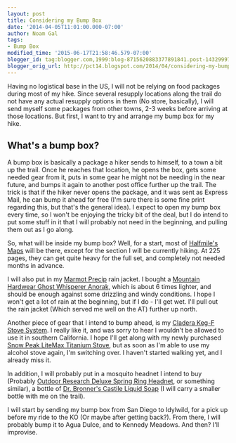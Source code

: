 ```yaml
---
layout: post
title: Considering my Bump Box
date: '2014-04-05T11:01:00.000-07:00'
author: Noam Gal
tags:
- Bump Box
modified_time: '2015-06-17T21:58:46.579-07:00'
blogger_id: tag:blogger.com,1999:blog-8715620883377891841.post-1432999783649350090
blogger_orig_url: http://pct14.blogspot.com/2014/04/considering-my-bump-box.html
---
```

Having no logistical base in the US, I will not be relying on food packages during most of my hike. Since several resupply locations along the trail do not have any actual resupply options in them (No store, basically), I will send myself some packages from other towns, 2-3 weeks before arriving at those locations.
But first, I want to try and arrange my bump box for my hike.

What's a bump box?
---
A bump box is basically a package a hiker sends to himself, to a town a bit up the trail. Once he reaches that location, he opens the box, gets some needed gear from it, puts in some gear he might not be needing in the near future, and bumps it again to another post office further up the trail. The trick is that if the hiker never opens the package, and it was sent as Express Mail, he can bump it ahead for free (I'm sure there is some fine print regarding this, but that's the general idea).
I expect to open my bump box every time, so I won't be enjoying the tricky bit of the deal, but I do intend to put some stuff in it that I will probably not need in the beginning, and pulling them out as I go along.

So, what will be inside my bump box?
Well, for a start, most of [Halfmile's Maps] will be there, except for the section I will be currently hiking. At 225 pages, they can get quite heavy for the full set, and completely not needed months in advance.

I will also put in my [Marmot Precip] rain jacket. I bought a [Mountain Hardwear Ghost Whisperer Anorak], which is about 6 times lighter, and should be enough against some drizzling and windy conditions. I hope I won't get a lot of rain at the beginning, but if I do - I'll get wet. I'll pull out the rain jacket (Which served me well on the AT) further up north.

Another piece of gear that I intend to bump ahead, is my [Cladera Keg-F Stove System]. I really like it, and was sorry to hear I wouldn't be allowed to use it in southern California. I hope I'll get along with my newly purchased [Snow Peak LiteMax Titanium Stove], but as soon as I'm able to use my alcohol stove again, I'm switching over. I haven't started walking yet, and I already miss it.

In addition, I will probably put in a mosquito headnet I intend to buy (Probably [Outdoor Research Deluxe Spring Ring Headnet], or something similar), a bottle of [Dr. Bronner's Castile Liquid Soap] (I will carry a smaller bottle with me on the trail).

I will start by sending my bump box from San Diego to Idylwild, for a pick up before my ride to the KO (Or maybe after getting back?). From there, I will probably bump it to Agua Dulce, and to Kennedy Meadows. And then? I'll improvise.

[Halfmile's Maps]: http://www.pctmap.net/
[Marmot Precip]: http://marmot.com/products/details/precip-jacket-new
[Mountain Hardwear Ghost Whisperer Anorak]: http://www.mountainhardwear.com/mens-ghost-whisperer-anorak-OM4625.html?colorID=320,
[Cladera Keg-F Stove System]: http://www.traildesigns.com/stoves/caldera-keg-f-stove-system
[Snow Peak LiteMax Titanium Stove]: http://www.snowpeak.com/litemax-titanium-stove-gst-120.html
[Outdoor Research Deluxe Spring Ring Headnet]: http://www.outdoorresearch.com/en/catalog/product/view/id/27853/s/deluxe-spring-ring-headnet/category/2158/
[Dr. Bronner's Castile Liquid Soap]: https://www.drbronner.com/DBMS/category/ROSE.html
